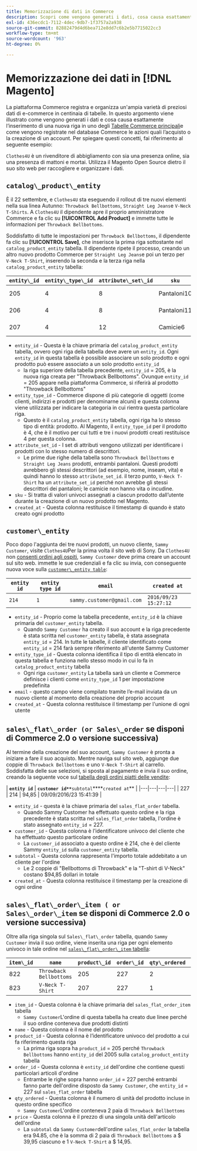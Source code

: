 ```yaml
---
title: Memorizzazione di dati in Commerce
description: Scopri come vengono generati i dati, cosa causa esattamente l’inserimento di una nuova riga in una delle tabelle Commerce principali e come vengono registrate le azioni quali l’acquisto o la creazione di un account nel database Commerce.
exl-id: 436ecdc1-7112-4dec-9db7-1f3757a2a938
source-git-commit: 82882479d4d6bea712e8dd7c6b2e5b7715022cc3
workflow-type: tm+mt
source-wordcount: '963'
ht-degree: 0%

---
```


# Memorizzazione dei dati in [!DNL Magento]

La piattaforma Commerce registra e organizza un&#39;ampia varietà di preziosi dati di e-commerce in centinaia di tabelle. In questo argomento viene illustrato come vengono generati i dati e cosa causa esattamente l’inserimento di una nuova riga in uno degli [Tabelle Commerce principali](../data-warehouse-mgr/common-mage-tables.md)e come vengono registrate nel database Commerce le azioni quali l’acquisto o la creazione di un account. Per spiegare questi concetti, fai riferimento al seguente esempio:

`Clothes4U` è un rivenditore di abbigliamento con sia una presenza online, sia una presenza di mattoni e mortai. Utilizza il Magento Open Source dietro il suo sito web per raccogliere e organizzare i dati.

## `catalog\_product\_entity`

È il 22 settembre, e `Clothes4U` sta eseguendo il rollout di tre nuovi elementi nella sua linea Autunno: `Throwback Bellbottoms`, `Straight Leg Jeans`e `V-Neck T-Shirts`. A `Clothes4U` il dipendente apre il proprio amministratore Commerce e fa clic su **[!UICONTROL Add Product]** e immette tutte le informazioni per `Throwback Bellbottoms`.

Soddisfatto di tutte le impostazioni per `Throwback Bellbottoms`, il dipendente fa clic su **[!UICONTROL Save]**, che inserisce la prima riga sottostante nel `catalog_product_entity` tabella. Il dipendente ripete il processo, creando un altro nuovo prodotto Commerce per `Straight Leg Jeans`e poi un terzo per `V-Neck T-Shirt`, inserendo la seconda e la terza riga nella `catalog_product_entity` tabella:

| **`entity\_id`** | **`entity\_type\_id`** | **`attribute\_set\_id`** | **`sku`** | **`created\_at`** |
|---|---|---|---|---|
| 205 | 4 | 8 | Pantaloni10 | 09/06/22 09:15:43 |
| 206 | 4 | 8 | Pantaloni11 | 09/06/22 09:18:17 |
| 207 | 4 | 12 | Camicie6 | 09/06/22 09:24:02 |

* `entity_id` - Questa è la chiave primaria del `catalog_product_entity` tabella, ovvero ogni riga della tabella deve avere un `entity_id`. Ogni `entity_id` in questa tabella è possibile associare un solo prodotto e ogni prodotto può essere associato a un solo prodotto `entity_id`
   * la riga superiore della tabella precedente, `entity_id` = 205, è la nuova riga creata per &quot;Throwback Bellbottoms&quot;. Ovunque `entity_id` = 205 appare nella piattaforma Commerce, si riferirà al prodotto &quot;Throwback Bellbottoms&quot;
* `entity_type_id` - Commerce dispone di più categorie di oggetti (come clienti, indirizzi e prodotti per denominarne alcuni) e questa colonna viene utilizzata per indicare la categoria in cui rientra questa particolare riga.
   * Questo è il `catalog_product_entity` tabella, ogni riga ha lo stesso tipo di entità: prodotto. Al Magento, il `entity_type_id` per il prodotto è 4, che è il motivo per cui tutti e tre i nuovi prodotti creati restituisce 4 per questa colonna.
* `attribute_set_id` - I set di attributi vengono utilizzati per identificare i prodotti con lo stesso numero di descrittori.
   * Le prime due righe della tabella sono `Throwback Bellbottoms` e `Straight Leg Jeans` prodotti, entrambi pantaloni. Questi prodotti avrebbero gli stessi descrittori (ad esempio, nome, inseam, vita) e quindi hanno lo stesso `attribute_set_id`. il terzo punto, `V-Neck T-Shirt` ha un `attribute_set_id` perché non avrebbe gli stessi descrittori dei pantaloni; le camicie non hanno vita o incudine.
* `sku` - Si tratta di valori univoci assegnati a ciascun prodotto dall’utente durante la creazione di un nuovo prodotto nel Magento.
* `created_at` - Questa colonna restituisce il timestamp di quando è stato creato ogni prodotto

## `customer\_entity`

Poco dopo l&#39;aggiunta dei tre nuovi prodotti, un nuovo cliente, `Sammy Customer`, visite `Clothes4U`Per la prima volta il sito web di Sony. Da `Clothes4U` non [consenti ordini agli ospiti](https://support.magento.com/hc/en-us/articles/360016729951-Common-Magento-Misconceptions), `Sammy Customer` deve prima creare un account sul sito web. immette le sue credenziali e fa clic su invia, con conseguente nuova voce sulla [`customer\_entity table`](../data-warehouse-mgr/cust-ent-table.md):

| **`entity id`** | **`entity type id`** | **`email`** | **`created at`** |
|---|---|---|---|
| `214` | `1` | `sammy.customer@gmail.com` | `2016/09/23 15:27:12` |

* `entity_id` - Proprio come la tabella precedente, `entity_id` è la chiave primaria del `customer_entity` tabella.
   * Quando `Sammy Customer` ha creato il suo account e la riga precedente è stata scritta nel `customer_entity` tabella, è stata assegnata `entity_id` = 214. In tutte le tabelle, il cliente identificato come `entity_id` = 214 farà sempre riferimento all&#39;utente Sammy Customer
* `entity_type_id` - Questa colonna identifica il tipo di entità elencato in questa tabella e funziona nello stesso modo in cui lo fa in `catalog_product_entity` tabella
   * Ogni riga `customer_entity` La tabella sarà un cliente e Commerce definisce i clienti come `entity_type_id` 1 per impostazione predefinita
* `email` - questo campo viene compilato tramite l’e-mail inviata da un nuovo cliente al momento della creazione del proprio account
* `created_at` - Questa colonna restituisce il timestamp per l&#39;unione di ogni utente

## `sales\_flat\_order (or Sales\_order` se disponi di Commerce 2.0 o versione successiva)

Al termine della creazione del suo account, `Sammy Customer` è pronta a iniziare a fare il suo acquisto. Mentre naviga sul sito web, aggiunge due coppie di `Throwback Bellbottoms` e uno `V-Neck T-Shirt` al carrello. Soddisfatta delle sue selezioni, si sposta al pagamento e invia il suo ordine, creando la seguente voce sul [tabella degli ordini piatti delle vendite](../data-warehouse-mgr/sales-flat-order-table.md):

| **`entity id`** | **`customer id**`**`subtotal`****`created at`** |
|---|---|---|---|
| 227 | 214 | 94,85 | 09/09/2016/23 15:41:39 |

* `entity_id` - questa è la chiave primaria del `sales_flat_order` tabella.
   * Quando Sammy Customer ha effettuato questo ordine e la riga precedente è stata scritta nel `sales_flat_order` tabella, l&#39;ordine è stato assegnato `entity_id` = 227.
* `customer_id` - Questa colonna è l’identificatore univoco del cliente che ha effettuato questo particolare ordine
   * La `customer_id` associato a questo ordine è 214, che è del cliente Sammy `entity_id` sulla `customer_entity` tabella.
* `subtotal` - Questa colonna rappresenta l&#39;importo totale addebitato a un cliente per l&#39;ordine
   * Le 2 coppie di &quot;Bellbottoms di Throwback&quot; e la &quot;T-shirt di V-Neck&quot; costano $94,85 dollari in totale
* `created_at` - Questa colonna restituisce il timestamp per la creazione di ogni ordine

## `sales\_flat\_order\_item ( or Sales\_order\_item` se disponi di Commerce 2.0 o versione successiva)

Oltre alla riga singola sul `Sales\_flat\_order` tabella, quando `Sammy Customer` invia il suo ordine, viene inserita una riga per ogni elemento univoco in tale ordine nel [`sales\_flat\_order\_item` tabella](../data-warehouse-mgr/sales-flat-order-item-table.md):

| **`item\_id`** | **`name`** | **`product\_id`** | **`order\_id`** | **`qty\_ordered`** | **`price`** |
|---|---|---|---|---|---|
| 822 | `Throwback Bellbottoms` | 205 | 227 | 2 | 39,95 |
| 823 | `V-Neck T-Shirt` | 207 | 227 | 1 | 14,95 |

* `item_id` - Questa colonna è la chiave primaria del `sales_flat_order_item` tabella
   * `Sammy Customer`L&#39;ordine di questa tabella ha creato due linee perché il suo ordine conteneva due prodotti distinti
* `name` - Questa colonna è il nome del prodotto
* `product_id` - Questa colonna è l’identificatore univoco del prodotto a cui fa riferimento questa riga
   * La prima riga sopra ha `product_id` = 205 perché `Throwback Bellbottoms` hanno `entity_id` del 2005 sulla `catalog_product_entity` tabella
* `order_id` - Questa colonna è `entity_id` dell&#39;ordine che contiene questi particolari articoli d&#39;ordine
   * Entrambe le righe sopra hanno `order_id` = 227 perché entrambi fanno parte dell&#39;ordine disposto da `Sammy Customer`, che `entity_id` = 227 sul `sales_flat_order` tabella
* `qty_ordered` - Questa colonna è il numero di unità del prodotto incluse in questo ordine specifico
   * `Sammy Customer`L&#39;ordine conteneva 2 paia di `Throwback Bellbottoms`
* `price` - Questa colonna è il prezzo di una singola unità dell&#39;articolo dell&#39;ordine
   * La `subtotal` da `Sammy Customer`dell&#39;ordine `sales_flat_order` la tabella era 94.85, che è la somma di 2 paia di `Throwback Bellbottoms` a $ 39,95 ciascuno e 1 `V-Neck T-Shirt` a $ 14,95.
